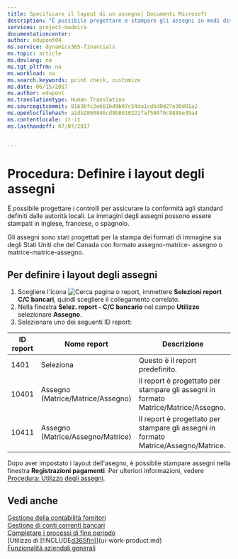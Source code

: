 ```yaml
---
title: Specificare il layout di un assegno| Documenti Microsoft
description: "È possibile progettare e stampare gli assegni in modi diversi per conformità agli standard."
services: project-madeira
documentationcenter: 
author: edupont04
ms.service: dynamics365-financials
ms.topic: article
ms.devlang: na
ms.tgt_pltfrm: na
ms.workload: na
ms.search.keywords: print check, customize
ms.date: 06/15/2017
ms.author: edupont
ms.translationtype: Human Translation
ms.sourcegitcommit: 81636fc2e661bd9b07c54da1cd5d0d27e30d01a2
ms.openlocfilehash: a2db2860846cd9b8010222faf580f0c9889e39a4
ms.contentlocale: it-it
ms.lasthandoff: 07/07/2017


---
```

# <a name="how-to-define-check-layouts"></a>Procedura: Definire i layout degli assegni
È possibile progettare i controlli per assicurare la conformità agli standard definiti dalle autorità locali. Le immagini degli assegni possono essere stampati in inglese, francese, o spagnolo.

Gli assegni sono stati progettati per la stampa dei formati di immagine sia degli Stati Uniti che del Canada con formato assegno-matrice- assegno o matrice-matrice-assegno.

## <a name="to-define-check-layouts"></a>Per definire i layout degli assegni
1. Scegliere l'icona ![Cerca pagina o report](media/ui-search/search_small.png "icona Cerca pagina o report"), immettere **Selezioni report C/C bancari**, quindi scegliere il collegamento correlato.
2. Nella finestra **Selez. report - C/C bancario** nel campo **Utilizzo** selezionare **Assegno**.
3. Selezionare uno dei seguenti ID report:

| ID report | Nome report | Descrizione |
| --- | --- | --- |
| 1401 |Seleziona |Questo è il report predefinito. |
| 10401 |Assegno (Matrice/Matrice/Assegno) |Il report è progettato per stampare gli assegni in formato Matrice/Matrice/Assegno. |
| 10411 |Assegno (Matrice/Assegno/Matrice) |Il report è progettato per stampare gli assegni in formato Matrice/Assegno/Matrice. |

Dopo aver impostato i layout dell'asegno, è possibile stampare assegni nella finestra **Registrazioni pagamenti**. Per ulteriori informazioni, vedere [Procedura: Utilizzo degli assegni](payables-how-work-checks.md).

## <a name="see-also"></a>Vedi anche
[Gestione della contabilità fornitori](payables-manage-payables.md)  
[Gestione di conti correnti bancari](bank-manage-bank-accounts.md)   
[Completare i processi di fine periodo](year-how-complete-period-end-processes.md)  
[Utilizzo di [!INCLUDE[d365fin](includes/d365fin_md.md)]](ui-work-product.md)  
[Funzionalità aziendali generali](ui-across-business-areas.md)

